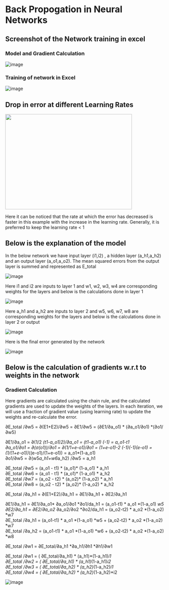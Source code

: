 # Back Propogation in Neural Networks

## Screenshot of the Network training in excel

### Model and Gradient Calculation
![image](https://user-images.githubusercontent.com/24980224/118105606-378b3d00-b3fa-11eb-8ab0-ff6fd5f76db3.png)

### Training of network in Excel
![image](https://user-images.githubusercontent.com/24980224/118106281-0f500e00-b3fb-11eb-9daf-135fb278a0b1.png)

## Drop in error at different Learning Rates
<img src="https://user-images.githubusercontent.com/24980224/118105293-d4010f80-b3f9-11eb-9323-c1a70f2d4664.png" width="400" height="300"/>

Here it can be noticed that the rate at which the error has decreased is faster in this example with the increase in the learning rate. Generally, it is preferred to keep the learning rate < 1   

## Below is the explanation of the model

In the below network we have input layer (i1,i2) , a hidden layer (a_h1,a_h2) and an output layer (a_o1,a_o2). The mean squared errors from the output layer is summed and represented as E_total

![image](https://user-images.githubusercontent.com/24980224/118081121-642e5d00-b3d8-11eb-8ad2-f422454b94f8.png)

Here i1 and i2 are inputs to layer 1 and w1, w2, w3, w4 are corresponding weights for the layers and below is the calculations done in layer 1

![image](https://user-images.githubusercontent.com/24980224/118082954-b6bd4880-b3db-11eb-8fad-86c72adc06dc.png)

Here a_h1 and a_h2 are inputs to layer 2 and w5, w6, w7, w8 are corresponding weights for the layers and below is the calculations done in layer 2 or output

![image](https://user-images.githubusercontent.com/24980224/118083113-f6843000-b3db-11eb-9e68-fb8337debe9b.png)

Here is the final error generated by the network 

![image](https://user-images.githubusercontent.com/24980224/118083137-03a11f00-b3dc-11eb-9f08-a99d34f03f8c.png)

## Below is the calculation of gradients w.r.t to weights in the network

### Gradient Calculation
Here gradients are calculated using the chain rule, and the calculated gradients are used to update the weights of the layers. In each iteration, we will use a fraction of gradient value (using learning rate) to update the weights and re-calculate the error.
											
∂E_total /∂w5 = ∂(E1+E2)/∂w5 = ∂E1/∂w5 = (∂E1/∂a_o1) * (∂a_o1/∂o1) *(∂o1/∂w5)											

∂E1/∂a_o1 = ∂(1/2 *(t1-a_o1)2)/∂a_o1 = (t1-a_o1) *(-1) = a_o1-t1											
∂a_o1/∂o1 = ∂(σ(o1))/∂o1 = ∂(1/1+e-o1)/∂o1 = (1+e-o1)-2 *(-1)*(-1)*(e-o1) = (1/(1+e-o1))*((e-o1)/(1+e-o1)) = a_o1*(1-a_o1)											
∂o1/∂w5 = ∂(w5*a_h1+w6*a_h2) /∂w5 = a_h1

∂E_total /∂w5 = (a_o1 - t1) * (a_o1)* (1-a_o1) * a_h1											
∂E_total /∂w6 = (a_o1 - t1) * (a_o1)* (1-a_o1) * a_h2											
∂E_total /∂w7 = (a_o2 - t2) * (a_o2)* (1-a_o2) * a_h1											
∂E_total /∂w8 = (a_o2 - t2) * (a_o2)* (1-a_o2) * a_h2											
											
∂E_total /∂a_h1 = ∂(E1+E2)/∂a_h1 = ∂E1/∂a_h1 + ∂E2/∂a_h1											

∂E1/∂a_h1 = ∂E1/∂a_o1* ∂a_o1/∂o1 *∂o1/da_h1 = (a_o1-t1) * a_o1 *(1-a_o1) *w5 											
∂E2/∂a_h1 = ∂E2/∂a_o2* ∂a_o2/∂o2 *∂o2/da_h1 = (a_o2-t2) * a_o2 *(1-a_o2) *w7 											
∂E_total /∂a_h1 = (a_o1-t1) * a_o1 *(1-a_o1) *w5  + (a_o2-t2) * a_o2 *(1-a_o2) *w7 											
∂E_total /∂a_h2 = (a_o1-t1) * a_o1 *(1-a_o1) *w6  + (a_o2-t2) * a_o2 *(1-a_o2) *w8											
											
∂E_total /∂w1 =  ∂E_total/∂a_h1  *∂a_h1/∂h1 *∂h1/∂w1											

∂E_total /∂w1 =  ( ∂E_total/∂a_h1) * (a_h1)*(1-a_h1)*i1											
∂E_total /∂w2 =  ( ∂E_total/∂a_h1) * (a_h1)*(1-a_h1)*i2											
∂E_total /∂w3 =  ( ∂E_total/∂a_h2) * (a_h2)*(1-a_h2)*i1											
∂E_total /∂w4 =  ( ∂E_total/∂a_h2) * (a_h2)*(1-a_h2)*i2											

![image](https://user-images.githubusercontent.com/24980224/118128813-079f6200-b419-11eb-9c28-a4e1cd868043.png)

